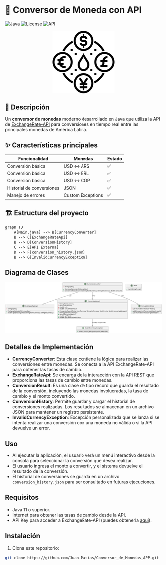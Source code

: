 # 💱 Conversor de Moneda con API

![Java](https://img.shields.io/badge/Java-17%2B-blue?logo=java)
![License](https://img.shields.io/badge/License-MIT-green)
![API](https://img.shields.io/badge/API-ExchangeRate--API-orange)

<div align="center">
  <img src="https://github.com/Juan-Matias/Conversor_de_Monedas_APP/blob/main/src/Resource/currency-exchange.svg" width="200" alt="Icono conversor">
</div>

## 📝 Descripción
Un **conversor de monedas** moderno desarrollado en Java que utiliza la API de [ExchangeRate-API](https://www.exchangerate-api.com/) para conversiones en tiempo real entre las principales monedas de América Latina.

## ✨ Características principales
| Funcionalidad | Monedas | Estado |
|--------------|---------|--------|
| Conversión básica | USD ↔ ARS | ✅ |
| Conversión básica | USD ↔ BRL | ✅ |
| Conversión básica | USD ↔ COP | ✅ |
| Historial de conversiones | JSON | ✅ |
| Manejo de errores | Custom Exceptions | ✅ |

## 🏗 Estructura del proyecto

```mermaid
graph TD
    A[Main.java] --> B[CurrencyConverter]
    B --> C[ExchangeRateApi]
    B --> D[ConversionHistory]
    C --> E[API Externa]
    D --> F[conversion_history.json]
    B --> G[InvalidCurrencyException]
```

## Diagrama de Clases
![Diagrama UML](https://github.com/Juan-Matias/Conversor_de_Monedas_APP/blob/fdf3869fe8262bca14ee16d82aa3a31251c99e22/src/Resource/Diagrama_de_clases.png)

## Detalles de Implementación
- **CurrencyConverter**: Esta clase contiene la lógica para realizar las conversiones entre monedas. Se conecta a la API ExchangeRate-API para obtener las tasas de cambio.
- **ExchangeRateApi**: Se encarga de la interacción con la API REST que proporciona las tasas de cambio entre monedas.
- **ConversionResult**: Es una clase de tipo record que guarda el resultado de la conversión, incluyendo las monedas involucradas, la tasa de cambio y el monto convertido.
- **ConversionHistory**: Permite guardar y cargar el historial de conversiones realizadas. Los resultados se almacenan en un archivo JSON para mantener un registro persistente.
- **InvalidCurrencyException**: Excepción personalizada que se lanza si se intenta realizar una conversión con una moneda no válida o si la API devuelve un error.

## Uso
- Al ejecutar la aplicación, el usuario verá un menú interactivo desde la consola para seleccionar la conversión que desea realizar.
- El usuario ingresa el monto a convertir, y el sistema devuelve el resultado de la conversión.
- El historial de conversiones se guarda en un archivo `conversion_history.json` para ser consultado en futuras ejecuciones.

## Requisitos
- Java 11 o superior.
- Internet para obtener las tasas de cambio desde la API.
- API Key para acceder a ExchangeRate-API (puedes obtenerla [aquí](https://www.exchangerate-api.com/)).

## Instalación
1. Clona este repositorio:
```bash
git clone https://github.com/Juan-Matias/Conversor_de_Monedas_APP.git
